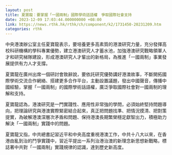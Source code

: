 ```yaml
---
layout: post
title: 夏寶龍：要掌握「一國兩制」國際學術話語權　爭取國際社會支持
date: 2023-12-09 17:03:44.000000000 +08:00
link: https://news.rthk.hk/rthk/ch/component/k2/1731450-20231209.htm
categories: rthk
---
```


中央港澳辦公室主任夏寶龍表示，要培養更多高素質的港澳研究力量，充分發揮高校科研機構的學科專業優勢，建立港澳研究人才蓄水池，加強港澳研究戰略領軍人才和研究梯隊建設，形成港澳研究人才輩出的新格局，為推進「一國兩制」事業發展提供有力人才支撐。

夏寶龍在廣州出席一個研討會致辭說，要依託研究優勢講好港澳故事，不斷開拓國際學術交流合作網絡、搭建更多合作平台，主動設置議題，發出中國聲音，傳播中國經驗，掌握「一國兩制」的國際學術話語權，廣泛爭取國際社會對一國兩制的理解和支持。

夏寶龍認為，港澳研究是一門實踐性、應用性非常強的學問，必須始終堅持問題導向，把理論研究與港澳實際緊密結合起來，真正把問題找準、把情況摸清、把對策提實，為破解港澳深層次矛盾和問題、保持港澳長期繁榮穩定獻智出力，積極助力解決「一國兩制」實踐中的問題。

夏寶龍又指，中共總書記習近平和中央高度重視港澳工作，中共十八大以來，在香港由亂到治的鬥爭實踐中，習近平提出一系列治港治澳的新理念新思想新戰略，標誌著中共對「一國兩制」實踐規律的認識，達到歷史新高度。
